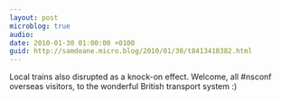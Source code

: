 ```yaml
---
layout: post
microblog: true
audio: 
date: 2010-01-30 01:00:00 +0100
guid: http://samdeane.micro.blog/2010/01/30/t8413418382.html
---
```

Local trains also disrupted as a knock-on effect. Welcome, all #nsconf overseas visitors, to the wonderful British transport system :)
